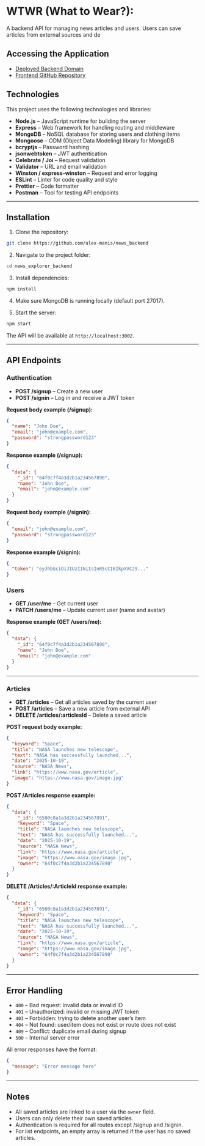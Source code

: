# WTWR (What to Wear?):

A backend API for managing news articles and users. Users can save articles from external sources and de

## Accessing the Application

- [Deployed Backend Domain](https://api.newsource.undo.it)
- [Frontend GitHub Repository](https://github.com/alex-manis/news_frontend)

## Technologies

This project uses the following technologies and libraries:

- **Node.js** – JavaScript runtime for building the server
- **Express** – Web framework for handling routing and middleware
- **MongoDB** – NoSQL database for storing users and clothing items
- **Mongoose** – ODM (Object Data Modeling) library for MongoDB
- **bcryptjs** – Password hashing
- **jsonwebtoken** – JWT authentication
- **Celebrate / Joi** – Request validation
- **Validator** – URL and email validation
- **Winston / express-winston** – Request and error logging
- **ESLint** – Linter for code quality and style
- **Prettier** – Code formatter
- **Postman** – Tool for testing API endpoints

---

## Installation

1. Clone the repository:

```bash
git clone https://github.com/alex-manis/news_backend
```

2. Navigate to the project folder:

```bash
cd news_explorer_backend
```

3. Install dependencies:

```bash
npm install
```

4. Make sure MongoDB is running locally (default port 27017).

5. Start the server:

```bash
npm start
```

The API will be available at `http://localhost:3002`.

---

## API Endpoints

### Authentication

- **POST /signup** – Create a new user
- **POST /signin** – Log in and receive a JWT token

**Request body example (/signup):**

```json
{
  "name": "John Doe",
  "email": "john@example.com",
  "password": "strongpassword123"
}
```

**Response example (/signup):**

```json
{
  "data": {
    "_id": "64f0c7f4a3d2b1a234567890",
    "name": "John Doe",
    "email": "john@example.com"
  }
}
```

**Request body example (/signin):**

```json
{
  "email": "john@example.com",
  "password": "strongpassword123"
}
```

**Response example (/signin):**

```json
{
  "token": "eyJhbGciOiJIUzI1NiIsInR5cCI6IkpXVCJ9..."
}
```

### Users

- **GET /user/me** – Get current user
- **PATCH /users/me** – Update current user (name and avatar)

**Response example (GET /users/me):**

```json
{
  "data": {
    "_id": "64f0c7f4a3d2b1a234567890",
    "name": "John Doe",
    "email": "john@example.com"
  }
}
```

---

### Articles

- **GET /articles** – Get all articles saved by the current user
- **POST /articles** – Save a new article from external API
- **DELETE /articles/:articlesId** – Delete a saved article

**POST request body example:**

```json
{
  "keyword": "Space",
  "title": "NASA launches new telescope",
  "text": "NASA has successfully launched...",
  "date": "2025-10-19",
  "source": "NASA News",
  "link": "https://www.nasa.gov/article",
  "image": "https://www.nasa.gov/image.jpg"
}
```

**POST /Articles response example:**

```json
{
  "data": {
    "_id": "6500c8a1a3d2b1a234567891",
    "keyword": "Space",
    "title": "NASA launches new telescope",
    "text": "NASA has successfully launched...",
    "date": "2025-10-19",
    "source": "NASA News",
    "link": "https://www.nasa.gov/article",
    "image": "https://www.nasa.gov/image.jpg",
    "owner": "64f0c7f4a3d2b1a234567890"
  }
}
```

**DELETE /Articles/:ArticleId response example:**

```json
{
  "data": {
    "_id": "6500c8a1a3d2b1a234567891",
    "keyword": "Space",
    "title": "NASA launches new telescope",
    "text": "NASA has successfully launched...",
    "date": "2025-10-19",
    "source": "NASA News",
    "link": "https://www.nasa.gov/article",
    "image": "https://www.nasa.gov/image.jpg",
    "owner": "64f0c7f4a3d2b1a234567890"
  }
}
```

---

## Error Handling

- `400` – Bad request: invalid data or invalid ID
- `401` – Unauthorized: invalid or missing JWT token
- `403` – Forbidden: trying to delete another user’s item
- `404` – Not found: user/item does not exist or route does not exist
- `409` – Conflict: duplicate email during signup
- `500` – Internal server error

All error responses have the format:

```json
{
  "message": "Error message here"
}
```

---

## Notes

- All saved articles are linked to a user via the `owner` field.
- Users can only delete their own saved articles.
- Authentication is required for all routes except /signup and /signin.
- For list endpoints, an empty array is returned if the user has no saved articles.
